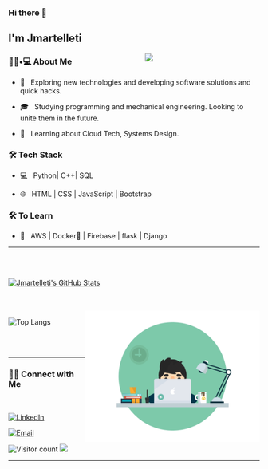 ### Hi there 👋<h2> I'm Jmartelleti</h2>

<img align='right' src="https://media.giphy.com/media/M9gbBd9nbDrOTu1Mqx/giphy.gif" width="230">

<h3> 👨🏻•💻 About Me </h3>



- 🤔 &nbsp; Exploring new technologies and developing software solutions and quick hacks.

- 🎓 &nbsp; Studying programming and mechanical engineering. Looking to unite them in the future.

- 🌱 &nbsp; Learning about Cloud Tech, Systems Design.



<h3>🛠 Tech Stack</h3>



- 💻 &nbsp; Python| C++| SQL

- 🌐 &nbsp; HTML | CSS | JavaScript | Bootstrap 

<!--

- 🛢 &nbsp; MySQL | MongoDB

- 🔧 &nbsp; Git |


-->



<h3>🛠 To Learn</h3>

- 🔧 &nbsp; AWS | Docker🐳 | Firebase | flask | Django

<hr>



<br/><br/>

[![Jmartelleti's GitHub Stats](https://github-readme-stats.vercel.app/api?username=Jmartelleti&show_icons=true)](https://github.com/Jmartelleti)

<br/>

<br/>

<img src="https://github.com/nirala69/nirala69/blob/master/70804f7e25b11f29db904f2fa7b4cd9d.gif" width="350" align='right'>

![Top Langs](https://github-readme-stats.vercel.app/api/top-langs/?username=shivam0110&show_icons=true)

<br><br>



<hr>



<h3> 🤝🏻 Connect with Me </h3>

<br>




<a href="https://www.linkedin.com/in/juan-cruz-martelleti-677ba2129/"><img alt="LinkedIn" src="https://img.shields.io/badge/LinkedIn-Martelleti%20JuanCruz-blue?style=flat-square&logo=linkedin"></a>


<a href="mailto:juanmartelleti@gmail.com"><img alt="Email" src="https://img.shields.io/badge/Email-juanmartelleti@gmail.com-blue?style=flat-square&logo=gmail"></a>

</p>





![Visitor count](https://visitor-badge.laobi.icu/badge?page_id=Jmartelleti.jmartelleti)   <img src="https://media.giphy.com/media/dxn6fRlTIShoeBr69N/giphy.gif" width="30">





<hr>
